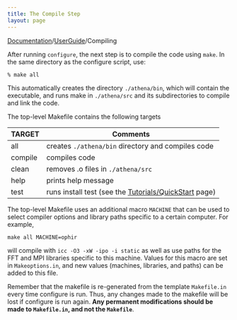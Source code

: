 ```yaml
---
title: The Compile Step
layout: page
---
```


[Documentation]({{site.baseurl}}/AthenaDocs)/[UserGuide]({{site.baseurl}}/AthenaDocsUG)/Compiling

After running `configure`, the next step is to compile the code
using `make`.  In the same directory as the configure script, use:

	% make all

This automatically creates
the directory `./athena/bin`, which will contain the executable,
and runs make in `./athena/src` and its subdirectories to compile and link
the code.

The top-level Makefile contains the following targets

| TARGET | Comments |
|--------|----------|
| all | creates `./athena/bin` directory and compiles code |
| compile | compiles code |
| clean | removes .o files in `./athena/src` |
| help | prints help message |
| test | runs install test (see the [Tutorials/QuickStart]({{site.baseurl}}/AthenaDocsTutQuickStart) page) |

The top-level Makefile uses an additional macro `MACHINE` that can be used
to select compiler options and library paths specific to a certain computer.  For example,


	make all MACHINE=ophir


will compile with `icc -O3 -xW -ipo -i static` as well as use 
paths for the FFT and MPI libraries specific to this machine.  Values for this macro are
set in `Makeoptions.in`, and new values (machines, libraries, and paths) can be added
to this file.

Remember that the makefile is re-generated from the template `Makefile.in` every time configure is
run.  Thus, any changes made to the makefile will be lost if configure is run again.  **Any permanent modifications 
should be made to `Makefile.in`, and not the `Makefile`**.
